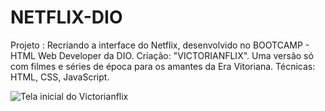 # NETFLIX-DIO
Projeto : Recriando a interface do Netflix, desenvolvido no BOOTCAMP - HTML Web Developer da DIO. 
Criação: "VICTORIANFLIX". Uma versão só com filmes e séries de época para os amantes da Era Vitoriana.
Técnicas: HTML, CSS, JavaScript.

![Tela inicial do Victorianflix](https://i.imgur.com/V8ZdEQ8.jpg?)
